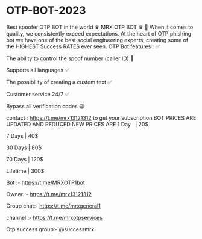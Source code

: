 # OTP-BOT-2023
Best spoofer OTP BOT in the world
♛ MRX OTP BOT ♛
🚀 When it comes to quality, we consistently exceed expectations. At the heart of OTP phishing bot we have one of the best social engineering experts, creating some of the HIGHEST Success RATES ever seen.
OTP Bot features : ✅

The ability to control the spoof number (caller ID) 🍬

Supports all languages ✅

The possibility of creating a custom text ✅

Customer service 24/7 ✅

Bypass all verification codes 😀

contact : https://t.me/mrx13121312 to get your subscription
BOT PRICES ARE UPDATED AND REDUCED NEW PRICES ARE 
1 Day   | 20$

7 Days | 40$

30 Days | 80$

70 Days | 120$

Lifetime | 300$

Bot :- https://t.me/MRXOTP1bot

Owner :- https://t.me/mrx13121312

Group chat:- https://t.me/mrxgeneral1

channel :- https://t.me/mrxotpservices

Otp success group:- @successmrx
